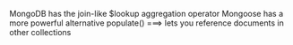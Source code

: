 MongoDB has the join-like $lookup aggregation operator 
Mongoose has a more powerful alternative 
    populate() ===> lets you reference documents in other collections



